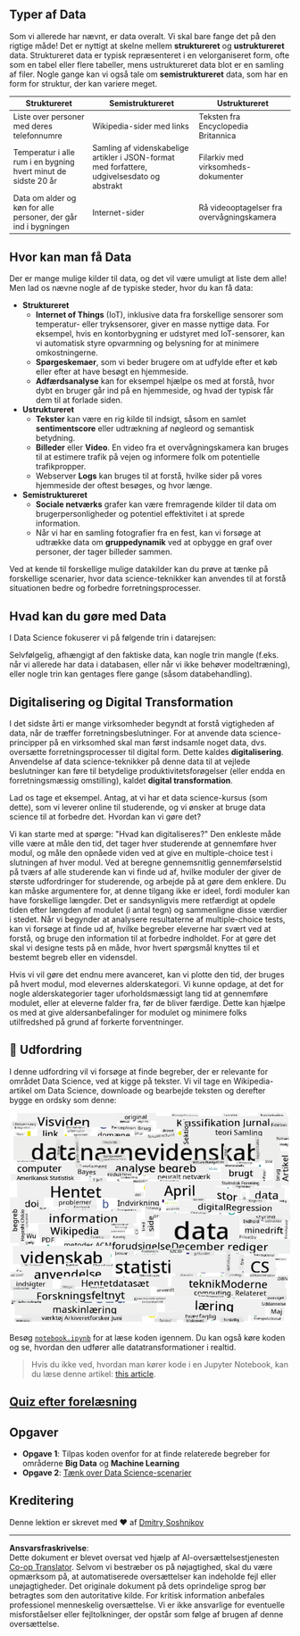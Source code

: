 <!--
CO_OP_TRANSLATOR_METADATA:
{
  "original_hash": "8141e7195841682914be03ef930fe43d",
  "translation_date": "2025-09-03T20:19:07+00:00",
  "source_file": "1-Introduction/01-defining-data-science/README.md",
  "language_code": "da"
}
-->
## Typer af Data

Som vi allerede har nævnt, er data overalt. Vi skal bare fange det på den rigtige måde! Det er nyttigt at skelne mellem **struktureret** og **ustruktureret** data. Struktureret data er typisk repræsenteret i en velorganiseret form, ofte som en tabel eller flere tabeller, mens ustruktureret data blot er en samling af filer. Nogle gange kan vi også tale om **semistruktureret** data, som har en form for struktur, der kan variere meget.

| Struktureret                                                                | Semistruktureret                                                                               | Ustruktureret                          |
| ---------------------------------------------------------------------------- | ---------------------------------------------------------------------------------------------- | --------------------------------------- |
| Liste over personer med deres telefonnumre                                   | Wikipedia-sider med links                                                                      | Teksten fra Encyclopedia Britannica    |
| Temperatur i alle rum i en bygning hvert minut de sidste 20 år               | Samling af videnskabelige artikler i JSON-format med forfattere, udgivelsesdato og abstrakt     | Filarkiv med virksomheds-dokumenter    |
| Data om alder og køn for alle personer, der går ind i bygningen              | Internet-sider                                                                                 | Rå videooptagelser fra overvågningskamera |

## Hvor kan man få Data

Der er mange mulige kilder til data, og det vil være umuligt at liste dem alle! Men lad os nævne nogle af de typiske steder, hvor du kan få data:

* **Struktureret**
  - **Internet of Things** (IoT), inklusive data fra forskellige sensorer som temperatur- eller tryksensorer, giver en masse nyttige data. For eksempel, hvis en kontorbygning er udstyret med IoT-sensorer, kan vi automatisk styre opvarmning og belysning for at minimere omkostningerne.
  - **Spørgeskemaer**, som vi beder brugere om at udfylde efter et køb eller efter at have besøgt en hjemmeside.
  - **Adfærdsanalyse** kan for eksempel hjælpe os med at forstå, hvor dybt en bruger går ind på en hjemmeside, og hvad der typisk får dem til at forlade siden.
* **Ustruktureret**
  - **Tekster** kan være en rig kilde til indsigt, såsom en samlet **sentimentscore** eller udtrækning af nøgleord og semantisk betydning.
  - **Billeder** eller **Video**. En video fra et overvågningskamera kan bruges til at estimere trafik på vejen og informere folk om potentielle trafikpropper.
  - Webserver **Logs** kan bruges til at forstå, hvilke sider på vores hjemmeside der oftest besøges, og hvor længe.
* **Semistruktureret**
  - **Sociale netværks** grafer kan være fremragende kilder til data om brugerpersonligheder og potentiel effektivitet i at sprede information.
  - Når vi har en samling fotografier fra en fest, kan vi forsøge at udtrække data om **gruppedynamik** ved at opbygge en graf over personer, der tager billeder sammen.

Ved at kende til forskellige mulige datakilder kan du prøve at tænke på forskellige scenarier, hvor data science-teknikker kan anvendes til at forstå situationen bedre og forbedre forretningsprocesser.

## Hvad kan du gøre med Data

I Data Science fokuserer vi på følgende trin i datarejsen:

Selvfølgelig, afhængigt af den faktiske data, kan nogle trin mangle (f.eks. når vi allerede har data i databasen, eller når vi ikke behøver modeltræning), eller nogle trin kan gentages flere gange (såsom databehandling).

## Digitalisering og Digital Transformation

I det sidste årti er mange virksomheder begyndt at forstå vigtigheden af data, når de træffer forretningsbeslutninger. For at anvende data science-principper på en virksomhed skal man først indsamle noget data, dvs. oversætte forretningsprocesser til digital form. Dette kaldes **digitalisering**. Anvendelse af data science-teknikker på denne data til at vejlede beslutninger kan føre til betydelige produktivitetsforøgelser (eller endda en forretningsmæssig omstilling), kaldet **digital transformation**.

Lad os tage et eksempel. Antag, at vi har et data science-kursus (som dette), som vi leverer online til studerende, og vi ønsker at bruge data science til at forbedre det. Hvordan kan vi gøre det?

Vi kan starte med at spørge: "Hvad kan digitaliseres?" Den enkleste måde ville være at måle den tid, det tager hver studerende at gennemføre hver modul, og måle den opnåede viden ved at give en multiple-choice test i slutningen af hver modul. Ved at beregne gennemsnitlig gennemførselstid på tværs af alle studerende kan vi finde ud af, hvilke moduler der giver de største udfordringer for studerende, og arbejde på at gøre dem enklere.
Du kan måske argumentere for, at denne tilgang ikke er ideel, fordi moduler kan have forskellige længder. Det er sandsynligvis mere retfærdigt at opdele tiden efter længden af modulet (i antal tegn) og sammenligne disse værdier i stedet.
Når vi begynder at analysere resultaterne af multiple-choice tests, kan vi forsøge at finde ud af, hvilke begreber eleverne har svært ved at forstå, og bruge den information til at forbedre indholdet. For at gøre det skal vi designe tests på en måde, hvor hvert spørgsmål knyttes til et bestemt begreb eller en vidensdel.

Hvis vi vil gøre det endnu mere avanceret, kan vi plotte den tid, der bruges på hvert modul, mod elevernes alderskategori. Vi kunne opdage, at det for nogle alderskategorier tager uforholdsmæssigt lang tid at gennemføre modulet, eller at eleverne falder fra, før de bliver færdige. Dette kan hjælpe os med at give aldersanbefalinger for modulet og minimere folks utilfredshed på grund af forkerte forventninger.

## 🚀 Udfordring

I denne udfordring vil vi forsøge at finde begreber, der er relevante for området Data Science, ved at kigge på tekster. Vi vil tage en Wikipedia-artikel om Data Science, downloade og bearbejde teksten og derefter bygge en ordsky som denne:

![Ordsky for Data Science](../../../../translated_images/ds_wordcloud.664a7c07dca57de017c22bf0498cb40f898d48aa85b3c36a80620fea12fadd42.da.png)

Besøg [`notebook.ipynb`](../../../../../../../../../1-Introduction/01-defining-data-science/notebook.ipynb ':ignore') for at læse koden igennem. Du kan også køre koden og se, hvordan den udfører alle datatransformationer i realtid.

> Hvis du ikke ved, hvordan man kører kode i en Jupyter Notebook, kan du læse denne artikel: [this article](https://soshnikov.com/education/how-to-execute-notebooks-from-github/).



## [Quiz efter forelæsning](https://ff-quizzes.netlify.app/en/ds/)

## Opgaver

* **Opgave 1**: Tilpas koden ovenfor for at finde relaterede begreber for områderne **Big Data** og **Machine Learning**
* **Opgave 2**: [Tænk over Data Science-scenarier](assignment.md)

## Kreditering

Denne lektion er skrevet med ♥️ af [Dmitry Soshnikov](http://soshnikov.com)

---

**Ansvarsfraskrivelse**:  
Dette dokument er blevet oversat ved hjælp af AI-oversættelsestjenesten [Co-op Translator](https://github.com/Azure/co-op-translator). Selvom vi bestræber os på nøjagtighed, skal du være opmærksom på, at automatiserede oversættelser kan indeholde fejl eller unøjagtigheder. Det originale dokument på dets oprindelige sprog bør betragtes som den autoritative kilde. For kritisk information anbefales professionel menneskelig oversættelse. Vi er ikke ansvarlige for eventuelle misforståelser eller fejltolkninger, der opstår som følge af brugen af denne oversættelse.